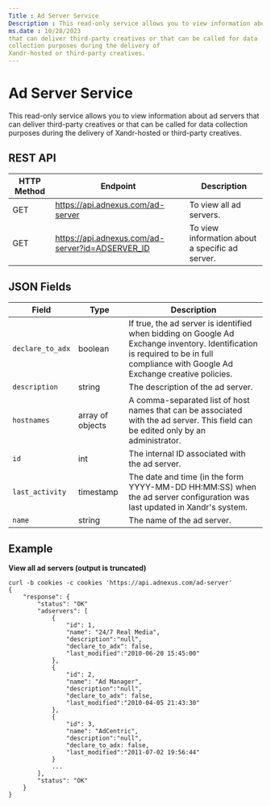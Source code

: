 ```yaml
---
Title : Ad Server Service
Description : This read-only service allows you to view information about ad servers
ms.date : 10/28/2023
that can deliver third-party creatives or that can be called for data
collection purposes during the delivery of
Xandr-hosted or third-party creatives.
---
```



# Ad Server Service



This read-only service allows you to view information about ad servers
that can deliver third-party creatives or that can be called for data
collection purposes during the delivery of
Xandr-hosted or third-party creatives.



## REST API

<table class="table">
<thead class="thead">
<tr class="header row">
<th id="ID-0000741c__entry__1" class="entry colsep-1 rowsep-1">HTTP
Method</th>
<th id="ID-0000741c__entry__2"
class="entry colsep-1 rowsep-1">Endpoint</th>
<th id="ID-0000741c__entry__3"
class="entry colsep-1 rowsep-1">Description</th>
</tr>
</thead>
<tbody class="tbody">
<tr class="odd row">
<td class="entry colsep-1 rowsep-1"
headers="ID-0000741c__entry__1">GET</td>
<td class="entry colsep-1 rowsep-1" headers="ID-0000741c__entry__2"><a
href="https://api.adnexus.com/ad-server" class="xref"
target="_blank">https://api.adnexus.com/ad-server</a></td>
<td class="entry colsep-1 rowsep-1" headers="ID-0000741c__entry__3">To
view all ad servers.</td>
</tr>
<tr class="even row">
<td class="entry colsep-1 rowsep-1"
headers="ID-0000741c__entry__1">GET</td>
<td class="entry colsep-1 rowsep-1" headers="ID-0000741c__entry__2"><a
href="https://api.adnexus.com/ad-server?id=ADSERVER_ID" class="xref"
target="_blank">https://api.adnexus.com/ad-server?id=ADSERVER_ID</a></td>
<td class="entry colsep-1 rowsep-1" headers="ID-0000741c__entry__3">To
view information about a specific ad server.</td>
</tr>
</tbody>
</table>





## JSON Fields

<table class="table">
<thead class="thead">
<tr class="header row">
<th id="ID-0000741c__entry__10"
class="entry colsep-1 rowsep-1">Field</th>
<th id="ID-0000741c__entry__11"
class="entry colsep-1 rowsep-1">Type</th>
<th id="ID-0000741c__entry__12"
class="entry colsep-1 rowsep-1">Description</th>
</tr>
</thead>
<tbody class="tbody">
<tr class="odd row">
<td class="entry colsep-1 rowsep-1"
headers="ID-0000741c__entry__10"><code
class="ph codeph">declare_to_adx</code></td>
<td class="entry colsep-1 rowsep-1"
headers="ID-0000741c__entry__11">boolean</td>
<td class="entry colsep-1 rowsep-1" headers="ID-0000741c__entry__12">If
true, the ad server is identified when bidding on Google Ad Exchange
inventory. Identification is required to be in full compliance with
Google Ad Exchange creative policies.</td>
</tr>
<tr class="even row">
<td class="entry colsep-1 rowsep-1"
headers="ID-0000741c__entry__10"><code
class="ph codeph">description</code></td>
<td class="entry colsep-1 rowsep-1"
headers="ID-0000741c__entry__11">string</td>
<td class="entry colsep-1 rowsep-1" headers="ID-0000741c__entry__12">The
description of the ad server.</td>
</tr>
<tr class="odd row">
<td class="entry colsep-1 rowsep-1"
headers="ID-0000741c__entry__10"><code
class="ph codeph">hostnames</code></td>
<td class="entry colsep-1 rowsep-1"
headers="ID-0000741c__entry__11">array of objects</td>
<td class="entry colsep-1 rowsep-1" headers="ID-0000741c__entry__12">A
comma-separated list of host names that can be associated with the ad
server. This field can be edited only by an administrator.</td>
</tr>
<tr class="even row">
<td class="entry colsep-1 rowsep-1"
headers="ID-0000741c__entry__10"><code class="ph codeph">id</code></td>
<td class="entry colsep-1 rowsep-1"
headers="ID-0000741c__entry__11">int</td>
<td class="entry colsep-1 rowsep-1" headers="ID-0000741c__entry__12">The
internal ID associated with the ad server.</td>
</tr>
<tr class="odd row">
<td class="entry colsep-1 rowsep-1"
headers="ID-0000741c__entry__10"><code
class="ph codeph">last_activity</code></td>
<td class="entry colsep-1 rowsep-1"
headers="ID-0000741c__entry__11">timestamp</td>
<td class="entry colsep-1 rowsep-1" headers="ID-0000741c__entry__12">The
date and time (in the form YYYY-MM-DD HH:MM:SS) when the ad server
configuration was last updated in Xandr's
system.</td>
</tr>
<tr class="even row">
<td class="entry colsep-1 rowsep-1"
headers="ID-0000741c__entry__10"><code
class="ph codeph">name</code></td>
<td class="entry colsep-1 rowsep-1"
headers="ID-0000741c__entry__11">string</td>
<td class="entry colsep-1 rowsep-1" headers="ID-0000741c__entry__12">The
name of the ad server.</td>
</tr>
</tbody>
</table>





## Example

**View all ad servers (output is truncated)**

``` pre
curl -b cookies -c cookies 'https://api.adnexus.com/ad-server'
{
    "response": {
        "status": "OK"
        "adservers": [
            {
                "id": 1,
                "name": "24/7 Real Media",
                "description":"null",
                "declare_to_adx": false,
                "last_modified":"2010-06-20 15:45:00"
            },
            {
                "id": 2,
                "name": "Ad Manager",
                "description":"null",
                "declare_to_adx": false,
                "last_modified":"2010-04-05 21:43:30"
            },
            {
                "id": 3,
                "name": "AdCentric",
                "description":"null",
                "declare_to_adx: false,
                "last_modified":"2011-07-02 19:56:44"
            }
            ...
        ],
        "status": "OK"
    }
}
```






